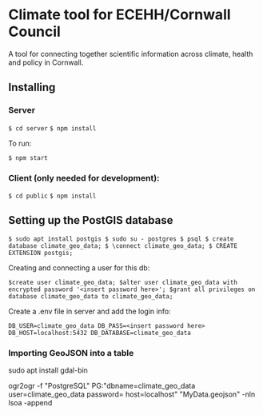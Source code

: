 # Climate tool for ECEHH/Cornwall Council

A tool for connecting together scientific information across climate, health and policy in Cornwall.

## Installing

### Server

`$ cd server`
`$ npm install`

To run:

`$ npm start`

### Client (only needed for development):

`$ cd public`
`$ npm install`

## Setting up the PostGIS database

`$ sudo apt install postgis
$ sudo su - postgres
$ psql
$ create database climate_geo_data;
$ \connect climate_geo_data;
$ CREATE EXTENSION postgis;`

Creating and connecting a user for this db:

`$create user climate_geo_data;
$alter user climate_geo_data with encrypted password '<insert password here>';
$grant all privileges on database climate_geo_data to climate_geo_data;`

Create a .env file in server and add the login info:

`DB_USER=climate_geo_data
DB_PASS=<insert password here>
DB_HOST=localhost:5432
DB_DATABASE=climate_geo_data`

### Importing GeoJSON into a table

sudo apt install gdal-bin

ogr2ogr -f "PostgreSQL" PG:"dbname=climate_geo_data user=climate_geo_data password=<insert password here> host=localhost" "MyData.geojson" -nln lsoa -append

